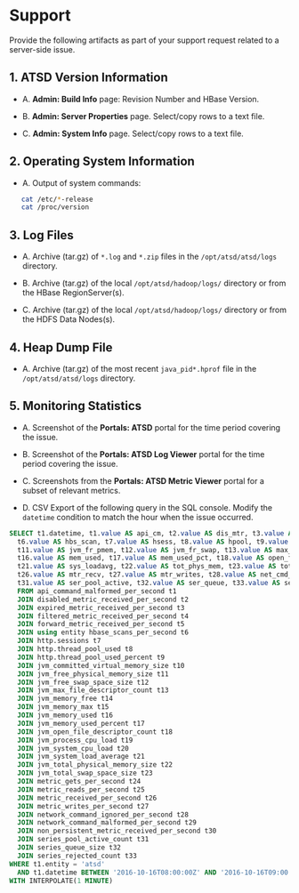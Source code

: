 # Support

Provide the following artifacts as part of your support request related to a server-side issue.

## 1. ATSD Version Information

* A. **Admin: Build Info** page: Revision Number and HBase Version.
   
* B. **Admin: Server Properties** page. Select/copy rows to a text file.
   
* C. **Admin: System Info** page. Select/copy rows to a text file.
   
## 2. Operating System Information

* A. Output of system commands:
   
```bash
   cat /etc/*-release
   cat /proc/version 
```
 
## 3. Log Files

* A. Archive (tar.gz) of `*.log` and `*.zip` files in the `/opt/atsd/atsd/logs` directory.
   
* B. Archive (tar.gz) of the local `/opt/atsd/hadoop/logs/` directory or from the HBase RegionServer(s).
   
* C. Archive (tar.gz) of the local `/opt/atsd/hadoop/logs/` directory or from the HDFS Data Nodes(s).
   
## 4. Heap Dump File

* A. Archive (tar.gz) of the most recent `java_pid*.hprof` file in the `/opt/atsd/atsd/logs` directory.
   
## 5. Monitoring Statistics

* A. Screenshot of the **Portals: ATSD** portal for the time period covering the issue.
   
* B. Screenshot of the **Portals: ATSD Log Viewer** portal for the time period covering the issue.
   
* C. Screenshots from the **Portals: ATSD Metric Viewer** portal for a subset of relevant metrics.
   
* D. CSV Export of the following query in the SQL console. Modify the `datetime` condition to match the hour when the issue occurred.
   
```sql
SELECT t1.datetime, t1.value AS api_cm, t2.value AS dis_mtr, t3.value AS exp_mtr, t4.value AS flt_mtr, t5.value AS fwd_mtr, 
  t6.value AS hbs_scan, t7.value AS hsess, t8.value AS hpool, t9.value AS hpool_pct, t10.value AS jvm_com_vs, 
  t11.value AS jvm_fr_pmem, t12.value AS jvm_fr_swap, t13.value AS max_file, t14.value AS mem_free, t15.value AS mem_max,
  t16.value AS mem_used, t17.value AS mem_used_pct, t18.value AS open_file, t19.value AS proc_load, t20.value AS sys_cpu_load,
  t21.value AS sys_loadavg, t22.value AS tot_phys_mem, t23.value AS tot_swap, t24.value AS mtr_gets, t25.value AS mtr_reads,
  t26.value AS mtr_recv, t27.value AS mtr_writes, t28.value AS net_cmd_ign, t29.value AS net_cmd_malf, t30.value AS non_pers,
  t31.value AS ser_pool_active, t32.value AS ser_queue, t33.value AS ser_rejc
  FROM api_command_malformed_per_second t1
  JOIN disabled_metric_received_per_second t2
  JOIN expired_metric_received_per_second t3
  JOIN filtered_metric_received_per_second t4
  JOIN forward_metric_received_per_second t5
  JOIN using entity hbase_scans_per_second t6
  JOIN http.sessions t7
  JOIN http.thread_pool_used t8
  JOIN http.thread_pool_used_percent t9
  JOIN jvm_committed_virtual_memory_size t10
  JOIN jvm_free_physical_memory_size t11
  JOIN jvm_free_swap_space_size t12
  JOIN jvm_max_file_descriptor_count t13
  JOIN jvm_memory_free t14
  JOIN jvm_memory_max t15
  JOIN jvm_memory_used t16
  JOIN jvm_memory_used_percent t17
  JOIN jvm_open_file_descriptor_count t18
  JOIN jvm_process_cpu_load t19
  JOIN jvm_system_cpu_load t20
  JOIN jvm_system_load_average t21
  JOIN jvm_total_physical_memory_size t22
  JOIN jvm_total_swap_space_size t23
  JOIN metric_gets_per_second t24
  JOIN metric_reads_per_second t25
  JOIN metric_received_per_second t26
  JOIN metric_writes_per_second t27
  JOIN network_command_ignored_per_second t28
  JOIN network_command_malformed_per_second t29
  JOIN non_persistent_metric_received_per_second t30
  JOIN series_pool_active_count t31
  JOIN series_queue_size t32
  JOIN series_rejected_count t33
WHERE t1.entity = 'atsd'
  AND t1.datetime BETWEEN '2016-10-16T08:00:00Z' AND '2016-10-16T09:00:00Z'
WITH INTERPOLATE(1 MINUTE)

```